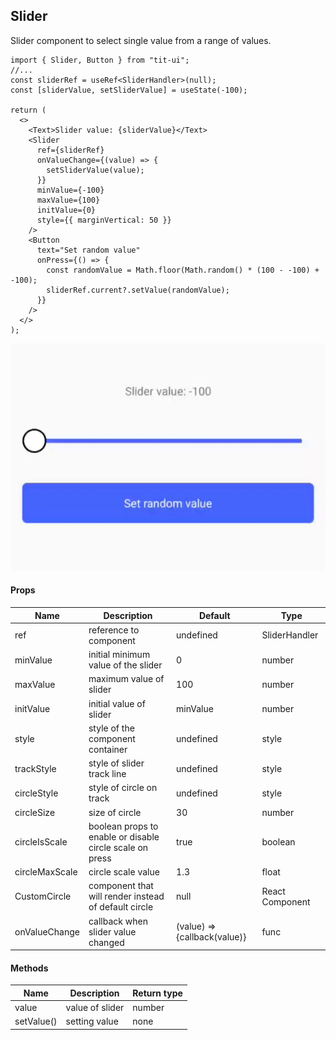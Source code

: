 ## Slider

Slider component to select single value from a range of values.

```tsx
import { Slider, Button } from "tit-ui";
//...
const sliderRef = useRef<SliderHandler>(null);
const [sliderValue, setSliderValue] = useState(-100);

return (
  <>
    <Text>Slider value: {sliderValue}</Text>
    <Slider
      ref={sliderRef}
      onValueChange={(value) => {
        setSliderValue(value);
      }}
      minValue={-100}
      maxValue={100}
      initValue={0}
      style={{ marginVertical: 50 }}
    />
    <Button
      text="Set random value"
      onPress={() => {
        const randomValue = Math.floor(Math.random() * (100 - -100) + -100);
        sliderRef.current?.setValue(randomValue);
      }}
    />
  </>
);
```

![alt slider](https://github.com/blnaxblachbl/tit-ui/blob/main/gifs/slider.gif?raw=true)

#### Props

| Name           | Description                                              | Default                      | Type            |
| -------------- | -------------------------------------------------------- | ---------------------------- | --------------- |
| ref            | reference to component                                   | undefined                    | SliderHandler   |
| minValue       | initial minimum value of the slider                      | 0                            | number          |
| maxValue       | maximum value of slider                                  | 100                          | number          |
| initValue      | initial value of slider                                  | minValue                     | number          |
| style          | style of the component container                         | undefined                    | style           |
| trackStyle     | style of slider track line                               | undefined                    | style           |
| circleStyle    | style of circle on track                                 | undefined                    | style           |
| circleSize     | size of circle                                           | 30                           | number          |
| circleIsScale  | boolean props to enable or disable circle scale on press | true                         | boolean         |
| circleMaxScale | circle scale value                                       | 1.3                          | float           |
| CustomCircle   | component that will render instead of default circle     | null                         | React Component |
| onValueChange  | callback when slider value changed                       | (value) => {callback(value)} | func            |

#### Methods

| Name       | Description     | Return type |
| ---------- | --------------- | ----------- |
| value      | value of slider | number      |
| setValue() | setting value   | none        |
